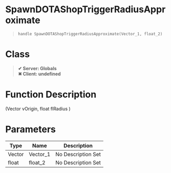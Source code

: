 # SpawnDOTAShopTriggerRadiusApproximate
> `handle SpawnDOTAShopTriggerRadiusApproximate(Vector_1, float_2)`
# Class
> __✔ Server: Globals__  
> __✖ Client: undefined__  
# Function Description
(Vector vOrigin, float flRadius )
# Parameters
Type|Name|Description
--|--|--
Vector|Vector_1|No Description Set
float|float_2|No Description Set
